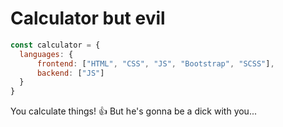 # Calculator but evil
```javascript
const calculator = {
  languages: {
      frontend: ["HTML", "CSS", "JS", "Bootstrap", "SCSS"],
      backend: ["JS"]
  }
}
```
You calculate things! 👍 But he's gonna be a dick with you...
